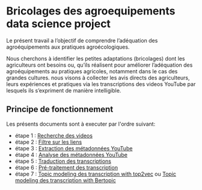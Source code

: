 # Bricolages des agroequipements data science project
Le présent travail  a l’objectif de comprendre l’adéquation des agroéquipements aux pratiques agroécologiques. 

Nous cherchons à identifier les petites adaptations (bricolages) dont les agriculteurs ont besoins ou, qu’ils réalisent pour améliorer
l’adéquation des agroéquipements au pratiques agricoles, notamment dans le cas des grandes cultures.
nous visons à collecter les avis directs des agriculteurs, leurs expériences et pratiques  via les transcriptions des videos YouTube par lesquels ils s’expriment de manière intelligible. 

## Principe de fonctionnement
Les présents documents sont à executer par l'ordre suivant:

* étape 1 : [Recherche des videos](https://github.com/oumaima-sboui/bricolages-des-agroequipements-data-science-project/blob/master/Search_Video_finals.ipynb) 
* étape 2 : [Filtre sur les liens](https://github.com/oumaima-sboui/bricolages-des-agroequipements-data-science-project/blob/master/filttre_sur_les_liens.ipynb)
* étape 3 : [Extraction des métadonnées YouTube](https://github.com/oumaima-sboui/bricolages-des-agroequipements-data-science-project/blob/master/youtube_scrapping.py)
* étape 4 : [Analyse des métadonnées YouTube](https://github.com/oumaima-sboui/bricolages-des-agroequipements-data-science-project/blob/master/YouTube_Analysis-Final.ipynb)
* étape 5 : [Traduction des transcriptions](https://github.com/oumaima-sboui/bricolages-des-agroequipements-data-science-project/blob/master/Traduction_transcript_final-versCSV.ipynb)
* étape 6 : [Pré-traitement des transcription](https://github.com/oumaima-sboui/bricolages-des-agroequipements-data-science-project/blob/master/text_preprocessing_final_CSV.py)
* étape 7 : [Topic modeling des transcription with top2vec](https://github.com/oumaima-sboui/bricolages-des-agroequipements-data-science-project/blob/master/Data_Modeling_top2vec.ipynb) ou [Topic modeling des transcription with Bertopic](https://github.com/oumaima-sboui/bricolages-des-agroequipements-data-science-project/blob/master/BERTopic.ipynb)
